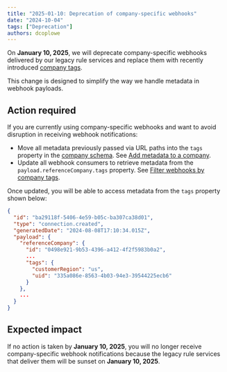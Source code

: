 ```yaml
---
title: "2025-01-10: Deprecation of company-specific webhooks"
date: "2024-10-04"
tags: ["Deprecation"]
authors: dcoplowe
---
```


On **January 10, 2025**, we will deprecate company-specific webhooks delivered by our legacy rule services and replace them with recently introduced [company tags](/updates/240926-introducing-company-tags).

<!--truncate-->

This change is designed to simplify the way we handle metadata in webhook payloads.

## Action required

If you are currently using company-specific webhooks and want to avoid disruption in receiving webhook notifications:

- Move all metadata previously passed via URL paths into the `tags` property in the [company schema](/platform-api#/schemas/Company).
  See [Add metadata to a company](/using-the-api/managing-companies#add-metadata-to-a-company).
- Update all webhook consumers to retrieve metadata from the `payload.referenceCompany.tags` property.
  See [Filter webhooks by company tags](/using-the-api/webhooks/create-consumer#filter-webhooks-by-company-tags).

Once updated, you will be able to access metadata from the `tags` property shown below:

```json
{
  "id": "ba29118f-5406-4e59-b05c-ba307ca38d01",
  "type": "connection.created",
  "generatedDate": "2024-08-08T17:10:34.015Z",
  "payload": {
    "referenceCompany": {
      "id": "0498e921-9b53-4396-a412-4f2f5983b0a2",
      ...
      "tags": {
        "customerRegion": "us",
        "uid": "335a086e-8563-4b03-94e3-39544225ecb6"
      }
    },
    ...
  }
}
```

## Expected impact

If no action is taken by **January 10, 2025**, you will no longer receive company-specific webhook notifications because the legacy rule services that deliver them will be sunset on **January 10, 2025**.
